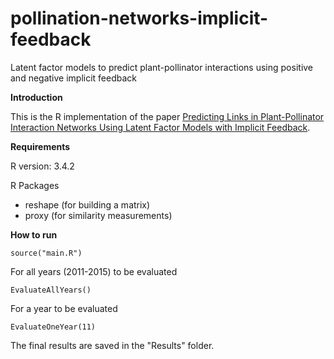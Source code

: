 # pollination-networks-implicit-feedback
Latent factor models to predict plant-pollinator interactions using positive and negative implicit feedback 

**Introduction**

This is the R implementation of the paper [Predicting Links in Plant-Pollinator Interaction Networks Using Latent Factor Models with Implicit Feedback](https://www.aaai.org/ocs/index.php/AAAI/AAAI18/paper/view/17131/15762).


**Requirements**

R version: 3.4.2

R Packages
- reshape (for building a matrix)
- proxy (for similarity measurements)

**How to run**
```
source("main.R")
```

For all years (2011-2015) to be evaluated
```
EvaluateAllYears() 
```

For a year to be evaluated
```
EvaluateOneYear(11)
```

The final results are saved in the "Results" folder.
